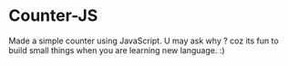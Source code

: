 # Counter-JS
Made a simple counter using JavaScript. U may ask why ? coz its fun to build small things when you are learning new language. :)
